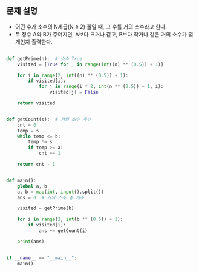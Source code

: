## 문제 설명
- 어떤 수가 소수의 N제곱(N ≥ 2) 꼴일 때, 그 수를 거의 소수라고 한다.
- 두 정수 A와 B가 주어지면, A보다 크거나 같고, B보다 작거나 같은 거의 소수가 몇 개인지 출력한다.


``` python

def getPrime(n):  # 소수 True
    visited = [True for _ in range(int((n) ** (0.5)) + 1)]

    for i in range(2, int((n) ** (0.5)) + 1):
        if visited[i]:
            for j in range(i * 2, int(n ** (0.5)) + 1, i):
                visited[j] = False

    return visited


def getCount(s):  # 거의 소수 개수
    cnt = 0
    temp = s
    while temp <= b:
        temp *= s
        if temp >= a:
            cnt += 1

    return cnt - 1


def main():
    global a, b
    a, b = map(int, input().split())
    ans = 0  # 거의 소수 총 개수

    visited = getPrime(b)

    for i in range(2, int(b ** (0.5)) + 1):
        if visited[i]:
            ans += getCount(i)

    print(ans)


if __name__ == "__main__":
    main()

```